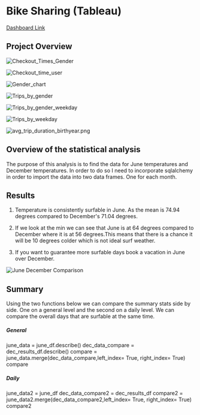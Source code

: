 # Bike Sharing (Tableau)

[Dashboard Link](https://public.tableau.com/app/profile/anthony.bahena/viz/BikeSharing_16776292278030/UserBikeDataStory?publish=yes)

## Project Overview
![Checkout_Times_Gender](Checkout_Times_Gender.png)

![Checkout_time_user](Checkout_time_user.png)

![Gender_chart](Gender_chart.png)

![Trips_by_gender](Trips_by_gender.png)

![Trips_by_gender_weekday](Trips_by_gender_weekday.png)

![Trips_by_weekday](Trips_by_weekday.png)

![avg_trip_duration_birthyear.png](avg_trip_duration_birthyear.png)


## Overview of the statistical analysis
The purpose of this analysis is to find the data for June temperatures and December temperatures. In order to do so I need to incorporate sqlalchemy in order to import the data into two data frames. One for each month.

## Results

1. Temperature is consistently surfable in June. 
As the mean is 74.94 degrees compared to December's 71.04 degrees.

2. If we look at the min we can see that June is at 64 degrees compared to December where it is at 56 degrees.This means that there is a chance it will be 10 degrees colder which is not ideal surf weather.

3. If you want to guarantee more surfable days book a vacation in June over December.

![June December Comparison](June_December_stats.png)

## Summary

Using the two functions below we can compare the summary stats side by side. One on a general level and the second on a daily level. We can compare the overall days that are surfable at the same time.

##### General
june_data = june_df.describe()
dec_data_compare = dec_results_df.describe()
compare = june_data.merge(dec_data_compare,left_index= True, right_index= True)
compare

##### Daily
june_data2 = june_df
dec_data_compare2 = dec_results_df
compare2 = june_data2.merge(dec_data_compare2,left_index= True, right_index= True)
compare2
